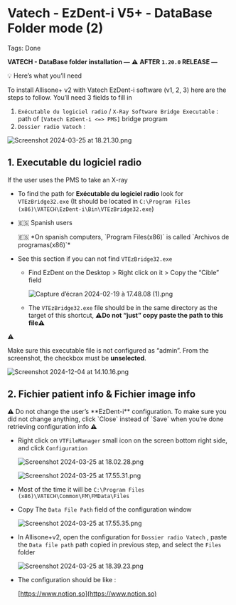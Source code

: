 # Vatech - EzDent-i V5+ - DataBase Folder mode (2)

Tags: Done

**VATECH - DataBase folder installation —** ⚠️ **AFTER `1.20.0` RELEASE —**

<aside>
💡 Here’s what you’ll need

To install Allisone+ v2 with Vatech EzDent-i software (v1, 2, 3) here are the steps to follow. You’ll need 3 fields to fill in 

1. `Exécutable du logiciel radio` / `X-Ray Software Bridge Executable` : path of `[Vatech EzDent-i <=> PMS]` bridge program
2. `Dossier radio Vatech` : 

</aside>

![Screenshot 2024-03-25 at 18.21.30.png](Screenshot_2024-03-25_at_18.21.30.png)

## 1. Executable du logiciel radio

If the user uses the PMS to take an X-ray

- To find the path for **Exécutable du logiciel radio** look for `VTEzBridge32.exe` (It should be located in `C:\Program Files (x86)\VATECH\EzDent-i\Bin\VTEzBridge32.exe`)
- 🇪🇸 Spanish users
    
    <aside>
    🇪🇸 *On spanish computers, `Program Files(x86)` is called `Archivos de programas(x86)`*
    
    </aside>
    
- See this section if you can not find `VTEzBridge32.exe`
    - Find EzDent on the Desktop > Right click on it > Copy the “Cible” field
        
        ![Capture d’écran 2024-02-19 à 17.48.08 (1).png](Capture_decran_2024-02-19_a_17.48.08_(1).png)
        
    - The `VTEzBridge32.exe` file should be in the same directory as the target of this shortcut, ⚠️**Do not “just” copy paste the path to this file**⚠️

<aside>
⚠️

Make sure this executable file is not configured as “admin”. From the screenshot, the checkbox must be **unselected**.

![Screenshot 2024-12-04 at 14.10.16.png](Screenshot_2024-12-04_at_14.10.16.png)

</aside>

## 2. Fichier patient info & Fichier image info

<aside>
⚠️ Do not change the user’s **EzDent-i** configuration. To make sure you did not change anything, click `Close` instead of `Save` when you’re done retrieving configuration info ⚠️

</aside>

- Right click on `VTFileManager` small icon on the screen bottom right side, and click `Configuration`
    
    ![Screenshot 2024-03-25 at 18.02.28.png](Screenshot_2024-03-25_at_18.02.28.png)
    
    ![Screenshot 2024-03-25 at 17.55.31.png](Screenshot_2024-03-25_at_17.55.31.png)
    
- Most of the time it will be `C:\Program Files (x86)\VATECH\Common\FM\FMData\Files`
- Copy The `Data File Path` field of the configuration window
    
    ![Screenshot 2024-03-25 at 17.55.35.png](Screenshot_2024-03-25_at_17.55.35.png)
    
- In Allisone+v2, open the configuration for `Dossier radio Vatech` , paste the `Data file path` path copied in previous step, and select the `Files` folder
    
    ![Screenshot 2024-03-25 at 18.39.23.png](Screenshot_2024-03-25_at_18.39.23.png)
    
- The configuration should be like :
    
    [https://www.notion.so](https://www.notion.so)